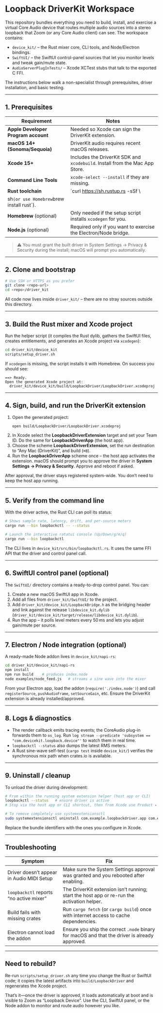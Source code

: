# Loopback DriverKit Workspace

This repository bundles everything you need to build, install, and exercise a
virtual Core Audio device that routes multiple audio sources into a stereo
loopback that Zoom (or any Core Audio client) can see. The workspace contains:

- `device_kit/` – the Rust mixer core, CLI tools, and Node/Electron bindings.
- `SwiftUI/` – the SwiftUI control-panel sources that let you monitor levels and
  tweak gain/mute state.
- `AudioServerPlugInTests/` – Xcode XCTest stubs that talk to the exported C FFI.

The instructions below walk a non-specialist through prerequisites, driver
installation, and basic testing.

---
## 1. Prerequisites

| Requirement | Notes |
|-------------|-------|
| **Apple Developer Program account** | Needed so Xcode can sign the DriverKit extension. |
| **macOS 14+ (Sonoma/Sequoia)** | DriverKit audio requires recent macOS releases. |
| **Xcode 15+** | Includes the DriverKit SDK and `xcodebuild`. Install from the Mac App Store. |
| **Command Line Tools** | `xcode-select --install` if they are missing. |
| **Rust toolchain** | `curl https://sh.rustup.rs -sSf \
  | sh` (or use Homebrew `brew install rust`). |
| **Homebrew** (optional) | Only needed if the setup script installs `xcodegen` for you. |
| **Node.js** (optional) | Required only if you want to exercise the Electron/Node bridge. |

> ⚠️ You must grant the built driver in System Settings → Privacy & Security
during the install; macOS will prompt you automatically.

---
## 2. Clone and bootstrap

```bash
# Use SSH or HTTPS as you prefer
git clone <repo-url>
cd <repo>/driver_kit
```

All code now lives inside `driver_kit/` – there are no stray sources outside
this directory.

---
## 3. Build the Rust mixer and Xcode project

Run the helper script (it compiles the Rust dylib, gathers the SwiftUI files,
creates entitlements, and generates an Xcode project via `xcodegen`):

```bash
cd driver_kit/device_kit
scripts/setup_driver.sh
```

If `xcodegen` is missing, the script installs it with Homebrew. On success you
should see:

```
==> Ready.
Open the generated Xcode project at:
  driver_kit/device_kit/build/LoopbackDriver/LoopbackDriver.xcodeproj
```

---
## 4. Sign, build, and run the DriverKit extension

1. Open the generated project:
   ```bash
   open build/LoopbackDriver/LoopbackDriver.xcodeproj
   ```
2. In Xcode select the **LoopbackDriverExtension** target and set your Team ID.
   Do the same for **LoopbackDriverApp** (the host app).
3. Choose the scheme **LoopbackDriverExtension**, set the run destination to
   “Any Mac (DriverKit)”, and build (`⌘B`).
4. Run the **LoopbackDriverApp** scheme once – the host app activates the
   extension. macOS should prompt you to approve the driver in
   **System Settings → Privacy & Security**. Approve and reboot if asked.

After approval, the driver stays registered system-wide. You don’t need to keep
the host app running.

---
## 5. Verify from the command line

With the driver active, the Rust CLI can poll its status:

```bash
# Shows sample rate, latency, drift, and per-source meters
cargo run --bin loopbackctl -- --status

# Launch the interactive ratatui console (Up/Down/g/m/q)
cargo run --bin loopbackctl
```

The CLI lives in `device_kit/src/bin/loopbackctl.rs`. It uses the same FFI
API that the driver and control panel call.

---
## 6. SwiftUI control panel (optional)

The `SwiftUI/` directory contains a ready-to-drop control panel. You can:

1. Create a new macOS SwiftUI app in Xcode.
2. Add all files from `driver_kit/SwiftUI/` to the project.
3. Add `driver_kit/device_kit/LoopbackBridge.h` as the bridging header and link
   against the release `libdevice_kit.dylib`
   (`driver_kit/device_kit/target/release/libdevice_kit.dylib`).
4. Run the app – it polls level meters every 50 ms and lets you adjust
   gain/mute per source.

---
## 7. Electron / Node integration (optional)

A ready-made Node addon lives in `device_kit/napi-rs`:

```bash
cd driver_kit/device_kit/napi-rs
npm install
npm run build    # produces index.node
node examples/node_feed.js   # streams a sine wave into the mixer
```

From your Electron app, load the addon (`require('./index.node')`) and call
`registerSource`, `pushAudioFrame`, `setSourceGain`, etc. Ensure the DriverKit
extension is already installed/approved.

---
## 8. Logs & diagnostics

- The render callback emits tracing events; the CoreAudio plug-in forwards them
to `os_log`. Run `log stream --predicate 'subsystem == "com.devicekit.loopback.device"'`
to watch them in real time.
- `loopbackctl --status` also dumps the latest RMS meters.
- A Rust sine-wave self-test (`cargo test` inside `device_kit/`) verifies the
  synchronous mix path when crates.io is available.

---
## 9. Uninstall / cleanup

To unload the driver during development:

```bash
# From within the running system extension helper (host app or CLI)
loopbackctl --status   # ensure driver is active
# Stop via the host app or CLI shortcut, then from Xcode use Product ▸ Stop.

# To remove completely use systemextensionsctl
sudo systemextensionsctl uninstall com.example.loopbackdriver.app com.example.loopbackdriver.extension
```

Replace the bundle identifiers with the ones you configure in Xcode.

---
## Troubleshooting

| Symptom | Fix |
|---------|-----|
| Driver doesn’t appear in Audio MIDI Setup | Make sure the System Settings approval was granted and you rebooted after enabling. |
| `loopbackctl` reports “no active mixer” | The DriverKit extension isn’t running; start the host app or re-run the activation helper. |
| Build fails with missing crates | Run `cargo fetch` (or `cargo build`) once with internet access to cache dependencies. |
| Electron cannot load the addon | Ensure you ship the correct `.node` binary for macOS and that the driver is already approved. |

---
## Need to rebuild?

Re-run `scripts/setup_driver.sh` any time you change the Rust or SwiftUI code;
it copies the latest artifacts into `build/LoopbackDriver` and regenerates the
Xcode project.

That’s it—once the driver is approved, it loads automatically at boot and is
visible to Zoom as “Loopback Device”. Use the CLI, SwiftUI panel, or the Node
addon to monitor and route audio however you like.
